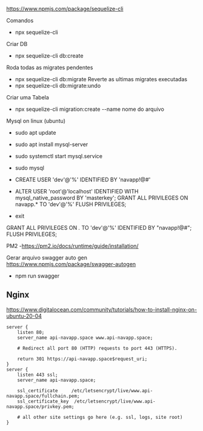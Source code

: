 https://www.npmjs.com/package/sequelize-cli

Comandos

- npx sequelize-cli

Criar DB

- npx sequelize-cli db:create

Roda todas as migrates pendentes

- npx sequelize-cli db:migrate
  Reverte as ultimas migrates executadas
- npx sequelize-cli db:migrate:undo

Criar uma Tabela

- npx sequelize-cli migration:create --name nome do arquivo

Mysql on linux (ubuntu)

- sudo apt update
- sudo apt install mysql-server
- sudo systemctl start mysql.service

- sudo mysql
- CREATE USER 'dev'@'%' IDENTIFIED BY 'navapp!@#'
- ALTER USER 'root'@'localhost' IDENTIFIED WITH mysql_native_password BY 'masterkey';
  GRANT ALL PRIVILEGES ON navapp.\* TO 'dev'@'%'
  FLUSH PRIVILEGES;
- exit

GRANT ALL PRIVILEGES ON *.* TO 'dev'@'%' IDENTIFIED BY "navapp!@#";
FLUSH PRIVILEGES;

PM2 -https://pm2.io/docs/runtime/guide/installation/

Gerar arquivo swagger auto gen
https://www.npmjs.com/package/swagger-autogen

- npm run swagger

## Nginx

https://www.digitalocean.com/community/tutorials/how-to-install-nginx-on-ubuntu-20-04

    server {
        listen 80;
        server_name api-navapp.space www.api-navapp.space;

        # Redirect all port 80 (HTTP) requests to port 443 (HTTPS).

        return 301 https://api-navapp.space$request_uri;
    }
    server {
        listen 443 ssl;
        server_name api-navapp.space;

        ssl_certificate     /etc/letsencrypt/live/www.api-navapp.space/fullchain.pem;
        ssl_certificate_key  /etc/letsencrypt/live/www.api-navapp.space/privkey.pem;

        # all other site settings go here (e.g. ssl, logs, site root)
    }

